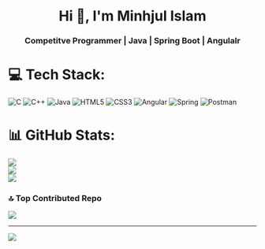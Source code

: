<h1 align="center">Hi 👋, I'm Minhjul Islam</h1>
<h3 align="center">Competitve Programmer | Java | Spring Boot | Angulalr</h3>



# 💻 Tech Stack:
![C](https://img.shields.io/badge/c-%2300599C.svg?style=for-the-badge&logo=c&logoColor=white) ![C++](https://img.shields.io/badge/c++-%2300599C.svg?style=for-the-badge&logo=c%2B%2B&logoColor=white) ![Java](https://img.shields.io/badge/java-%23ED8B00.svg?style=for-the-badge&logo=openjdk&logoColor=white) ![HTML5](https://img.shields.io/badge/html5-%23E34F26.svg?style=for-the-badge&logo=html5&logoColor=white) ![CSS3](https://img.shields.io/badge/css3-%231572B6.svg?style=for-the-badge&logo=css3&logoColor=white) ![Angular](https://img.shields.io/badge/angular-%23DD0031.svg?style=for-the-badge&logo=angular&logoColor=white) ![Spring](https://img.shields.io/badge/spring-%236DB33F.svg?style=for-the-badge&logo=spring&logoColor=white) ![Postman](https://img.shields.io/badge/Postman-FF6C37?style=for-the-badge&logo=postman&logoColor=white)
# 📊 GitHub Stats:
![](https://github-readme-stats.vercel.app/api?username=wrench786&theme=dark&hide_border=false&include_all_commits=true&count_private=false)<br/>
![](https://github-readme-streak-stats.herokuapp.com/?user=wrench786&theme=dark&hide_border=false)<br/>
![](https://github-readme-stats.vercel.app/api/top-langs/?username=wrench786&theme=dark&hide_border=false&include_all_commits=true&count_private=false&layout=compact)

### 🔝 Top Contributed Repo
![](https://github-contributor-stats.vercel.app/api?username=wrench786&limit=5&theme=dark&combine_all_yearly_contributions=true)

---
[![](https://visitcount.itsvg.in/api?id=wrench786&icon=0&color=0)](https://visitcount.itsvg.in)

<!-- Proudly created with GPRM ( https://gprm.itsvg.in ) -->
